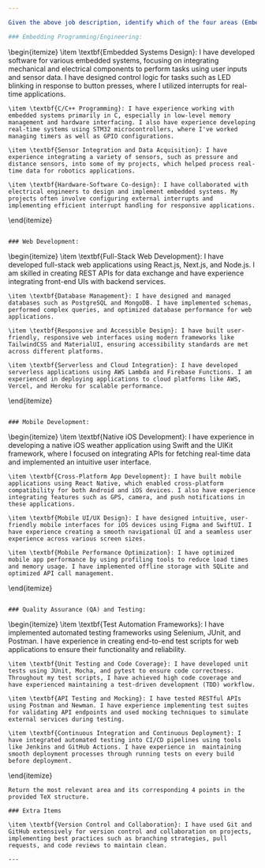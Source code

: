 ```yaml
---

Given the above job description, identify which of the four areas (Embedding Programming/Engineering, Web Development, Mobile Development, Quality Assurance) matches most closely with the job description, and return 4 key points for that area in TeX format from the following options:

### Embedding Programming/Engineering:
```
\begin{itemize}
    \item \textbf{Embedded Systems Design}: I have developed software for various embedded systems, focusing on integrating mechanical and electrical components to perform tasks using user inputs and sensor data. I have designed control logic for tasks such as LED blinking in response to button presses, where I utilized interrupts for real-time applications.

    \item \textbf{C/C++ Programming}: I have experience working with embedded systems primarily in C, especially in low-level memory management and hardware interfacing. I also have experience developing real-time systems using STM32 microcontrollers, where I've worked managing timers as well as GPIO configurations.

    \item \textbf{Sensor Integration and Data Acquisition}: I have experience integrating a variety of sensors, such as pressure and distance sensors, into some of my projects, which helped process real-time data for robotics applications.

    \item \textbf{Hardware-Software Co-design}: I have collaborated with electrical engineers to design and implement embedded systems. My projects often involve configuring external interrupts and implementing efficient interrupt handling for responsive applications.
\end{itemize}
```

### Web Development:
```
\begin{itemize}
    \item \textbf{Full-Stack Web Development}: I have developed full-stack web applications using React.js, Next.js, and Node.js. I am skilled in creating REST APIs for data exchange and have experience integrating front-end UIs with backend services.
    
    \item \textbf{Database Management}: I have designed and managed databases such as PostgreSQL and MongoDB. I have implemented schemas, performed complex queries, and optimized database performance for web applications.
    
    \item \textbf{Responsive and Accessible Design}: I have built user-friendly, responsive web interfaces using modern frameworks like TailwindCSS and MaterialUI, ensuring accessibility standards are met across different platforms.
    
    \item \textbf{Serverless and Cloud Integration}: I have developed serverless applications using AWS Lambda and Firebase Functions. I am experienced in deploying applications to cloud platforms like AWS, Vercel, and Heroku for scalable performance.
\end{itemize}
```

### Mobile Development:
```
\begin{itemize}
    \item \textbf{Native iOS Development}: I have experience in developing a native iOS weather application using Swift and the UIKit framework, where I focused on integrating APIs for fetching real-time data and implemented an intuitive user interface.
    
    \item \textbf{Cross-Platform App Development}: I have built mobile applications using React Native, which enabled cross-platform compatibility for both Android and iOS devices. I also have experience integrating features such as GPS, camera, and push notifications in these applications.
    
    \item \textbf{Mobile UI/UX Design}: I have designed intuitive, user-friendly mobile interfaces for iOS devices using Figma and SwiftUI. I have experience creating a smooth navigational UI and a seamless user experience across various screen sizes.
    
    \item \textbf{Mobile Performance Optimization}: I have optimized mobile app performance by using profiling tools to reduce load times and memory usage. I have implemented offline storage with SQLite and optimized API call management.
\end{itemize}
```

### Quality Assurance (QA) and Testing:
```
\begin{itemize}
    \item \textbf{Test Automation Frameworks}: I have implemented automated testing frameworks using Selenium, JUnit, and Postman. I have experience in creating end-to-end test scripts for web applications to ensure their functionality and reliability.
    
    \item \textbf{Unit Testing and Code Coverage}: I have developed unit tests using JUnit, Mocha, and pytest to ensure code correctness. Throughout my test scripts, I have achieved high code coverage and have experienced maintaining a test-driven development (TDD) workflow.
    
    \item \textbf{API Testing and Mocking}: I have tested RESTful APIs using Postman and Newman. I have experience implementing test suites for validating API endpoints and used mocking techniques to simulate external services during testing.
    
    \item \textbf{Continuous Integration and Continuous Deployment}: I have integrated automated testing into CI/CD pipelines using tools like Jenkins and GitHub Actions. I have experience in  maintaining smooth deployment processes through running tests on every build before deployment.
\end{itemize}
```
Return the most relevant area and its corresponding 4 points in the provided TeX structure.

### Extra Items
```
	\item \textbf{Version Control and Collaboration}: I have used Git and GitHub extensively for version control and collaboration on projects, implementing best practices such as branching strategies, pull requests, and code reviews to maintain clean.
```
---
```


